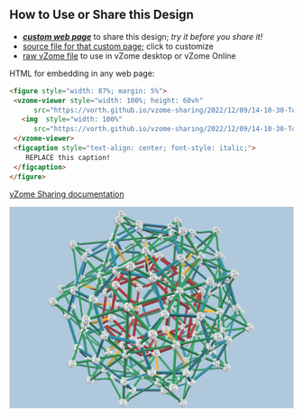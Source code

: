 
## How to Use or Share this Design

 - [***custom web page***][post] to share this design; *try it before you share it!*
 - [source file for that custom page][source]; click to customize
 - [raw vZome file][raw] to use in vZome desktop or vZome Online
 
 HTML for embedding in any web page:
 ```html
<figure style="width: 87%; margin: 5%">
  <vzome-viewer style="width: 100%; height: 60vh"
       src="https://vorth.github.io/vzome-sharing/2022/12/09/14-10-30-Tom-Darrow-Icosahedral-Symphony/Tom-Darrow-Icosahedral-Symphony.vZome" >
    <img  style="width: 100%"
       src="https://vorth.github.io/vzome-sharing/2022/12/09/14-10-30-Tom-Darrow-Icosahedral-Symphony/Tom-Darrow-Icosahedral-Symphony.png" >
  </vzome-viewer>
  <figcaption style="text-align: center; font-style: italic;">
     REPLACE this caption!
  </figcaption>
</figure>
 ```

[vZome Sharing documentation](https://vzome.github.io/vzome/sharing.html#how-it-works)

![Image](<Tom-Darrow-Icosahedral-Symphony.png>)


[post]: <https://vorth.github.io/vzome-sharing/2022/12/09/Tom-Darrow-Icosahedral-Symphony-14-10-30.html>
[source]: <https://github.com/vorth/vzome-sharing/edit/main/_posts/2022-12-09-Tom-Darrow-Icosahedral-Symphony-14-10-30.md>
[raw]: <https://raw.githubusercontent.com/vorth/vzome-sharing/main/2022/12/09/14-10-30-Tom-Darrow-Icosahedral-Symphony/Tom-Darrow-Icosahedral-Symphony.vZome>